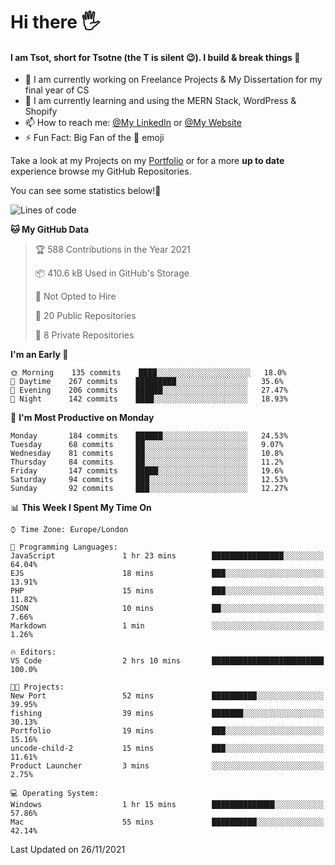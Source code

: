 # Hi there :raised_hand_with_fingers_splayed:
#### I am Tsot, short for Tsotne (the T is silent :wink:). I build & break things :space_invader:
- :telescope: I am currently working on Freelance Projects & My Dissertation for my final year of CS
- :seedling: I am currently learning and using the MERN Stack, WordPress & Shopify
- :mailbox: How to reach me: [@My LinkedIn](https://www.linkedin.com/in/tsotne-gvadzabia/) or [@My Website](https://tsotnegvadzabia.me/contact)
- :zap: Fun Fact: Big Fan of the :space_invader: emoji

Take a look at my Projects on my [Portfolio](https://tsotne.co.uk/) or for a more **up to date** experience browse my GitHub Repositories.

You can see some statistics below!:space_invader:
<!--START_SECTION:waka-->
![Lines of code](https://img.shields.io/badge/From%20Hello%20World%20I%27ve%20Written-3.5%20million%20lines%20of%20code-blue)

**🐱 My GitHub Data** 

> 🏆 588 Contributions in the Year 2021
 > 
> 📦 410.6 kB Used in GitHub's Storage 
 > 
> 🚫 Not Opted to Hire
 > 
> 📜 20 Public Repositories 
 > 
> 🔑 8 Private Repositories  
 > 
**I'm an Early 🐤** 

```text
🌞 Morning    135 commits    ████░░░░░░░░░░░░░░░░░░░░░   18.0% 
🌆 Daytime    267 commits    █████████░░░░░░░░░░░░░░░░   35.6% 
🌃 Evening    206 commits    ██████░░░░░░░░░░░░░░░░░░░   27.47% 
🌙 Night      142 commits    ████░░░░░░░░░░░░░░░░░░░░░   18.93%

```
📅 **I'm Most Productive on Monday** 

```text
Monday       184 commits    ██████░░░░░░░░░░░░░░░░░░░   24.53% 
Tuesday      68 commits     ██░░░░░░░░░░░░░░░░░░░░░░░   9.07% 
Wednesday    81 commits     ██░░░░░░░░░░░░░░░░░░░░░░░   10.8% 
Thursday     84 commits     ██░░░░░░░░░░░░░░░░░░░░░░░   11.2% 
Friday       147 commits    █████░░░░░░░░░░░░░░░░░░░░   19.6% 
Saturday     94 commits     ███░░░░░░░░░░░░░░░░░░░░░░   12.53% 
Sunday       92 commits     ███░░░░░░░░░░░░░░░░░░░░░░   12.27%

```


📊 **This Week I Spent My Time On** 

```text
⌚︎ Time Zone: Europe/London

💬 Programming Languages: 
JavaScript               1 hr 23 mins        ████████████████░░░░░░░░░   64.04% 
EJS                      18 mins             ███░░░░░░░░░░░░░░░░░░░░░░   13.91% 
PHP                      15 mins             ███░░░░░░░░░░░░░░░░░░░░░░   11.82% 
JSON                     10 mins             ██░░░░░░░░░░░░░░░░░░░░░░░   7.66% 
Markdown                 1 min               ░░░░░░░░░░░░░░░░░░░░░░░░░   1.26%

🔥 Editors: 
VS Code                  2 hrs 10 mins       █████████████████████████   100.0%

🐱‍💻 Projects: 
New Port                 52 mins             ██████████░░░░░░░░░░░░░░░   39.95% 
fishing                  39 mins             ███████░░░░░░░░░░░░░░░░░░   30.13% 
Portfolio                19 mins             ███░░░░░░░░░░░░░░░░░░░░░░   15.16% 
uncode-child-2           15 mins             ███░░░░░░░░░░░░░░░░░░░░░░   11.61% 
Product Launcher         3 mins              ░░░░░░░░░░░░░░░░░░░░░░░░░   2.75%

💻 Operating System: 
Windows                  1 hr 15 mins        ██████████████░░░░░░░░░░░   57.86% 
Mac                      55 mins             ██████████░░░░░░░░░░░░░░░   42.14%

```


 Last Updated on 26/11/2021
<!--END_SECTION:waka-->
